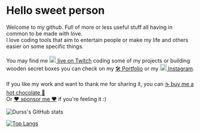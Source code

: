 # Hello sweet person
Welcome to my github. Full of more or less useful stuff all having in common to be made with love.\
I love coding tools that aim to entertain people or make my life and others easier on some specific things.\
\
You may find me [<img src="https://user-images.githubusercontent.com/721001/142777116-2af74de5-de01-41c4-b05a-395034f06233.png" height="18"> live on Twitch](https://twitch.tv/durss) coding some of my projects or building wooden secret boxes you can check on my [🛠️ Portfolio](https://durss.ninja) or my [<img src="https://user-images.githubusercontent.com/721001/142777200-1f3ee02c-a44c-4a8f-adc8-920782b0fa13.png" height="18"> Instagram](https://www.instagram.com/durss/).\
\
If you like my work and want to thank me for sharing it, you can [☕ buy me a hot chocolate 💝](https://paypal.me/durss)\
Or [❤ sponsor me ❤](https://github.com/sponsors/durss) if you're feeling it :)
\
\
![Durss's GitHub stats](https://github-readme-stats.vercel.app/api?username=durss&show_icons=true&theme=github_dark&custom_title=Durss%27%20Github%20stats)

[![Top Langs](https://github-readme-stats.vercel.app/api/top-langs/?username=durss&layout=compact&theme=github_dark&langs_count=10&hide=actionscript&v=1)](https://github.com/anuraghazra/github-readme-stats)
